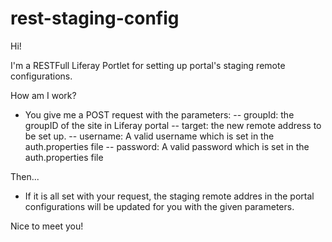 # rest-staging-config

Hi!

I'm a RESTFull Liferay Portlet for setting up portal's staging remote configurations.

How am I work?
- You give me a POST request with the parameters:
-- groupId: the groupID of the site in Liferay portal
-- target: the new remote address to be set up.
-- username: A valid username which is set in the auth.properties file
-- password: A valid password which is set in the auth.properties file

Then...
- If it is all set with your request, the staging remote addres in the portal configurations will be updated for you with the given parameters.

Nice to meet you!
